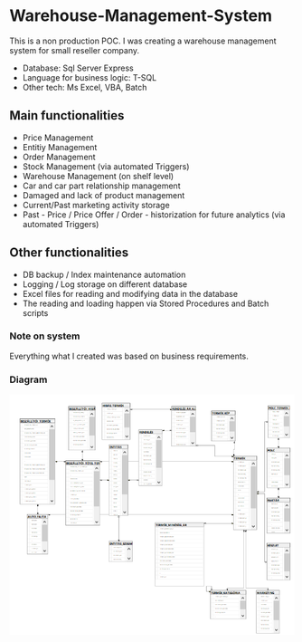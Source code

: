 # Warehouse-Management-System
This is a non production POC. I was creating a warehouse management system for small reseller company.

* Database: Sql Server Express
* Language for business logic: T-SQL
* Other tech: Ms Excel, VBA, Batch

## Main functionalities

* Price Management
* Entitiy Management
* Order Management
* Stock Management (via automated Triggers)
* Warehouse Management (on shelf level)
* Car and car part relationship management
* Damaged and lack of product management
* Current/Past marketing activity storage
* Past - Price / Price Offer / Order - historization for future analytics (via automated Triggers)

## Other functionalities

* DB backup / Index maintenance automation
* Logging / Log storage on different database
* Excel files for reading and modifying data in the database
* The reading and loading happen via Stored Procedures and Batch scripts

### Note on system
Everything what I created was based on business requirements.

### Diagram

![Database diagram](https://github.com/zsomborjoel/Warehouse-Management-System/blob/master/Resseller_db_diagram.PNG)
